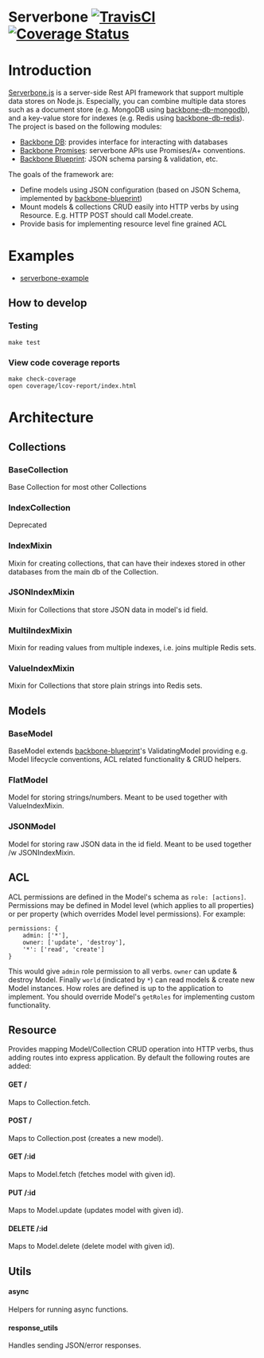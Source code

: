 # Serverbone [![TravisCI][travis-img-url]][travis-ci-url] [![Coverage Status][coveralls-img-url]][coveralls-url]

[travis-img-url]: https://travis-ci.org/Everyplay/serverbone.png?branch=master
[travis-ci-url]: https://travis-ci.org/Everyplay/serverbone
[coveralls-img-url]: https://coveralls.io/repos/Everyplay/serverbone/badge.png?branch=master
[coveralls-url]: https://coveralls.io/r/Everyplay/serverbone

# Introduction

[Serverbone.js](http://serverbonejs.org/) is a server-side Rest API framework that support multiple data stores on Node.js. Especially, you can combine multiple data stores such as a document store (e.g. MongoDB using [backbone-db-mongodb](https://github.com/Everyplay/backbone-db-mongodb)), and a key-value store for indexes (e.g. Redis using [backbone-db-redis](https://github.com/Everyplay/backbone-db-redis)). The project is based on the following modules:

- [Backbone DB](https://github.com/Everyplay/backbone-db): provides interface for interacting with databases
- [Backbone Promises](https://github.com/Everyplay/backbone-promises): serverbone APIs use Promises/A+ conventions.
- [Backbone Blueprint](https://github.com/Everyplay/backbone-blueprint): JSON schema parsing & validation, etc.

The goals of the framework are:
- Define models using JSON configuration (based on JSON Schema, implemented by [backbone-blueprint](https://github.com/Everyplay/backbone-blueprint))
- Mount models & collections CRUD easily into HTTP verbs by using Resource. E.g. HTTP POST should call Model.create.
- Provide basis for implementing resource level fine grained ACL

# Examples

- [serverbone-example](https://github.com/mikkolehtinen/serverbone-example)

## How to develop

### Testing

  ``` shell
  make test
  ```

### View code coverage reports

  ``` shell
  make check-coverage
  open coverage/lcov-report/index.html
  ```

# Architecture

## Collections

### BaseCollection

Base Collection for most other Collections

### IndexCollection

Deprecated

### IndexMixin

Mixin for creating collections, that can have their indexes stored in other databases from the main db of the Collection.

### JSONIndexMixin

Mixin for Collections that store JSON data in model's id field.

### MultiIndexMixin

Mixin for reading values from multiple indexes, i.e. joins multiple Redis sets.

### ValueIndexMixin

Mixin for Collections that store plain strings into Redis sets.

## Models

### BaseModel

BaseModel extends [backbone-blueprint](https://github.com/Everyplay/backbone-blueprint)'s ValidatingModel providing e.g. Model lifecycle conventions, ACL related functionality & CRUD helpers.

### FlatModel

Model for storing strings/numbers. Meant to be used together with ValueIndexMixin.

### JSONModel

Model for storing raw JSON data in the id field. Meant to be used together /w JSONIndexMixin.

## ACL

ACL permissions are defined in the Model's schema as  `role: [actions]`. Permissions may be defined in Model level (which applies to all properties) or per property (which overrides Model level permissions). For example:

	permissions: {
  		admin: ['*'],
  		owner: ['update', 'destroy'],
  		'*': ['read', 'create']
	}

This would give `admin` role permission to all verbs. `owner` can update & destroy Model. Finally `world` (indicated by `*`) can read models & create new Model instances. How roles are defined is up to the application to implement. You should override Model's `getRoles` for implementing custom functionality.

## Resource

Provides mapping Model/Collection CRUD operation into HTTP verbs, thus adding routes into express application. By default the following routes are added:


#### GET /

Maps to Collection.fetch.

#### POST /

Maps to Collection.post (creates a new model).

#### GET /:id

Maps to Model.fetch (fetches model with given id).

#### PUT /:id

Maps to Model.update (updates model with given id).

#### DELETE /:id

Maps to Model.delete (delete model with given id).


## Utils

#### async

Helpers for running async functions.

#### response_utils

Handles sending JSON/error responses.

 
